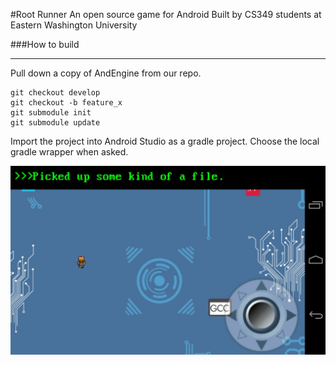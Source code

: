 #Root Runner
An open source game for Android
Built by CS349 students at Eastern Washington University


###How to build
***
Pull down a copy of AndEngine from our repo.

```
git checkout develop
git checkout -b feature_x
git submodule init
git submodule update
``` 
Import the project into Android Studio as a gradle project. Choose the local gradle wrapper when asked.

![Game Screenshot](screenshot.png)
